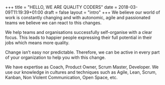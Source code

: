 +++
title = "HELLO, WE ARE QUALITY CODERS"
date = 2018-03-09T11:19:39+01:00
draft = false
layout = "intro"
+++
We believe our world of work is constantly changing and with autonomic, agile and passionated teams we believe we can react to this changes.

We help teams and organisations successfully self-organise with a clear focus. This leads to happier people expressing their full potential in their jobs which means more quality.  
 
Change isn’t easy nor predictable. Therefore, we can be active in every part of your organization to help you with this change.

We have expertise as Coach, Product Owner, Scrum Master, Developer. We use our knowledge in cultures and techniques such as Agile, Lean, Scrum, Kanban, Non Violent Communication, Open Space, etc.
